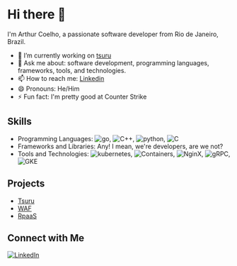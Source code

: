 # Hi there 👋

I'm Arthur Coelho, a passionate software developer from Rio de Janeiro, Brazil.

- 🔭 I’m currently working on [tsuru](https://github.com/tsuru/tsuru)
- 💬 Ask me about: software development, programming languages, frameworks, tools, and technologies.
- 📫 How to reach me: [Linkedin](https://www.linkedin.com/in/arthurcgc/)
- 😄 Pronouns: He/Him
- ⚡ Fun fact: I'm pretty good at Counter Strike

## Skills

- Programming Languages: ![go](https://img.shields.io/static/v1?logo=Go&label=&message=golang&color=lightblue&logoColor=light&style=flat-square), ![C++](https://img.shields.io/static/v1?logo=cplusplus&label=&message=cpp&color=white&logoColor=blue&style=flat-square&link=), ![python](https://img.shields.io/static/v1?logo=python&label=&message=python&color=navy&logoColor=yellow&style=flat-square&link=), ![C](https://img.shields.io/static/v1?logo=c&label=&message=C&color=purple&logoColor=white&style=flat-square&link=)
- Frameworks and Libraries: Any! I mean, we're developers, are we not?
- Tools and Technologies: ![kubernetes](https://img.shields.io/static/v1?logo=kubernetes&label=&message=kubernetes&color=navy&logoColor=white&style=flat-square), ![Containers](https://img.shields.io/static/v1?logo=docker&label=&message=containers&color=blue&logoColor=AAA&style=flat-square), ![NginX](https://img.shields.io/static/v1?logo=nginx&label=&message=nginx&color=darkgreen&logoColor=white&style=flat-square), ![gRPC](https://img.shields.io/static/v1?logo=google&label=&message=RPC&color=white&logoColor=red&style=flat-square), ![GKE](https://img.shields.io/static/v1?logo=google&label=&message=KE&color=white&logoColor=red&style=flat-square)

## Projects

- [Tsuru](https://github.com/tsuru/tsuru)
- [WAF](https://github.com/arthurcgc/waf-operator)
- [RpaaS](https://github.com/arthurcgc/rpaas-operator)

## Connect with Me

[![LinkedIn](https://img.shields.io/badge/LinkedIn-Connect-blue)](https://www.linkedin.com/in/arthurcgc)
